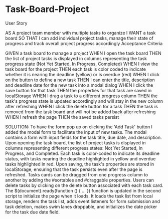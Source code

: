 # Task-Board-Project
User Story

AS A project team member with multiple tasks to organize
I WANT a task board 
SO THAT I can add individual project tasks, manage their state of progress and track overall project progress accordingly
Acceptance Criteria

GIVEN a task board to manage a project
WHEN I open the task board
THEN the list of project tasks is displayed in columns representing the task progress state (Not Yet Started, In Progress, Completed)
WHEN I view the task board for the project
THEN each task is color coded to indicate whether it is nearing the deadline (yellow) or is overdue (red)
WHEN I click on the button to define a new task
THEN I can enter the title, description and deadline date for the new task into a modal dialog
WHEN I click the save button for that task
THEN the properties for that task are saved in localStorage
WHEN I drag a task to a different progress column
THEN the task's progress state is updated accordingly and will stay in the new column after refreshing
WHEN I click the delete button for a task
THEN the task is removed from the task board and will not be added back after refreshing
WHEN I refresh the page
THEN the saved tasks persist

SOLUTION:
To have the form pop up on clicking the 'Add Task' button I added the modal form to facilitate the input of new tasks. The modal contains a form with input fields for the task title, due date, and description. 
Upon opening the task board, the list of project tasks is displayed in columns representing different progress states: Not Yet Started, In Progress, and Completed. Each task is color-coded to indicate its deadline status, with tasks nearing the deadline highlighted in yellow and overdue tasks highlighted in red.
Upon saving, the task's properties are stored in localStorage, ensuring that the task persists even after the page is refreshed.
Tasks cards can be dragged from one progress column to another by adding the #sortables and #draggable properties.
Users can delete tasks by clicking on the delete button associated with each task card.
The $(document).ready(function () { ... }) function is updated in the second script to initialize the page when it loads. It loads the task list from local storage, renders the task list, adds event listeners for form submission and task deletion, makes swim lanes droppable, and initializes the date picker for the task due date field.

